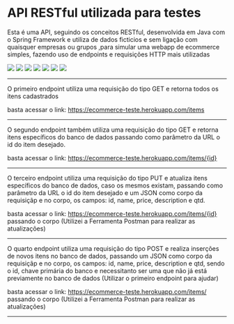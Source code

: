 # API RESTful utilizada para testes

Esta é uma API, seguindo os conceitos RESTful, desenvolvida em Java com o Spring Framework 
e utiliza de dados ficticios e sem ligação com quaisquer empresas ou grupos ,para simular 
uma webapp de ecommerce simples, fazendo uso de endpoints e requisições HTTP mais utilizadas


<img src="{ttps://img.shields.io/badge/Heroku-430098?style=for-the-badge&logo=heroku&logoColor=white}" />
<img src="{https://img.shields.io/badge/PostgreSQL-316192?style=for-the-badge&logo=postgresql&logoColor=white}" />
<img src="{https://img.shields.io/badge/Postman-FF6C37?style=for-the-badge&logo=Postman&logoColor=white}" />
<img src="{https://img.shields.io/badge/Spring-6DB33F?style=for-the-badge&logo=spring&logoColor=white}" />
<img src="{https://img.shields.io/badge/Spring_Boot-F2F4F9?style=for-the-badge&logo=spring-boot}" />
<img src="{https://img.shields.io/badge/Java-ED8B00?style=for-the-badge&logo=java&logoColor=white}" />
<img src="{https://img.shields.io/badge/Pop!_OS-48B9C7?style=for-the-badge&logo=Pop!_OS&logoColor=white}}" />

------------------------------------------------------------------------------------------

O primeiro endpoint utiliza uma requisição do tipo GET e retorna todos os itens cadastrados

basta acessar o link: https://ecommerce-teste.herokuapp.com/items

------------------------------------------------------------------------------------------

O segundo endpoint também utiliza uma requisição do tipo GET e retorna itens específicos do
banco de dados passando como parâmetro da URL o id do item desejado.

basta acessar o link: https://ecommerce-teste.herokuapp.com/items/{id}

------------------------------------------------------------------------------------------

O terceiro endpoint utiliza uma requisição do tipo PUT e atualiza itens específicos do 
banco de dados, caso os mesmos existam, passando como parâmetro da URL o id do item desejado 
e um JSON como corpo da requisiçãp e no corpo, os campos: id, name, price, description e qtd.

basta acessar o link: https://ecommerce-teste.herokuapp.com/items/{id} passando o corpo 
(Utilizei a Ferramenta Postman para realizar as atualizações)

------------------------------------------------------------------------------------------

O quarto endpoint utiliza uma requisição do tipo POST e realiza inserções de novos itens no 
banco de dados, passando um JSON como corpo da requisiçãp e no corpo, os campos: id, name, 
price, description e qtd, sendo o id, chave primária do banco e necessitanto ser uma que não
já está previamente no banco de dados (Utilizar o primeiro endpoint para ajudar)

basta acessar o link: https://ecommerce-teste.herokuapp.com/items/  passando o corpo 
(Utilizei a Ferramenta Postman para realizar as atualizações)

------------------------------------------------------------------------------------------
